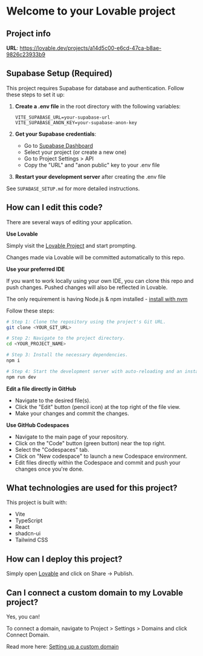 # Welcome to your Lovable project

## Project info

**URL**: https://lovable.dev/projects/a14d5c00-e6cd-47ca-b8ae-9826c23933b9

## Supabase Setup (Required)

This project requires Supabase for database and authentication. Follow these steps to set it up:

1. **Create a .env file** in the root directory with the following variables:
   ```
   VITE_SUPABASE_URL=your-supabase-url
   VITE_SUPABASE_ANON_KEY=your-supabase-anon-key
   ```

2. **Get your Supabase credentials**:
   - Go to [Supabase Dashboard](https://app.supabase.io)
   - Select your project (or create a new one)
   - Go to Project Settings > API
   - Copy the "URL" and "anon public" key to your .env file

3. **Restart your development server** after creating the .env file

See `SUPABASE_SETUP.md` for more detailed instructions.

## How can I edit this code?

There are several ways of editing your application.

**Use Lovable**

Simply visit the [Lovable Project](https://lovable.dev/projects/a14d5c00-e6cd-47ca-b8ae-9826c23933b9) and start prompting.

Changes made via Lovable will be committed automatically to this repo.

**Use your preferred IDE**

If you want to work locally using your own IDE, you can clone this repo and push changes. Pushed changes will also be reflected in Lovable.

The only requirement is having Node.js & npm installed - [install with nvm](https://github.com/nvm-sh/nvm#installing-and-updating)

Follow these steps:

```sh
# Step 1: Clone the repository using the project's Git URL.
git clone <YOUR_GIT_URL>

# Step 2: Navigate to the project directory.
cd <YOUR_PROJECT_NAME>

# Step 3: Install the necessary dependencies.
npm i

# Step 4: Start the development server with auto-reloading and an instant preview.
npm run dev
```

**Edit a file directly in GitHub**

- Navigate to the desired file(s).
- Click the "Edit" button (pencil icon) at the top right of the file view.
- Make your changes and commit the changes.

**Use GitHub Codespaces**

- Navigate to the main page of your repository.
- Click on the "Code" button (green button) near the top right.
- Select the "Codespaces" tab.
- Click on "New codespace" to launch a new Codespace environment.
- Edit files directly within the Codespace and commit and push your changes once you're done.

## What technologies are used for this project?

This project is built with:

- Vite
- TypeScript
- React
- shadcn-ui
- Tailwind CSS

## How can I deploy this project?

Simply open [Lovable](https://lovable.dev/projects/a14d5c00-e6cd-47ca-b8ae-9826c23933b9) and click on Share -> Publish.

## Can I connect a custom domain to my Lovable project?

Yes, you can!

To connect a domain, navigate to Project > Settings > Domains and click Connect Domain.

Read more here: [Setting up a custom domain](https://docs.lovable.dev/tips-tricks/custom-domain#step-by-step-guide)
